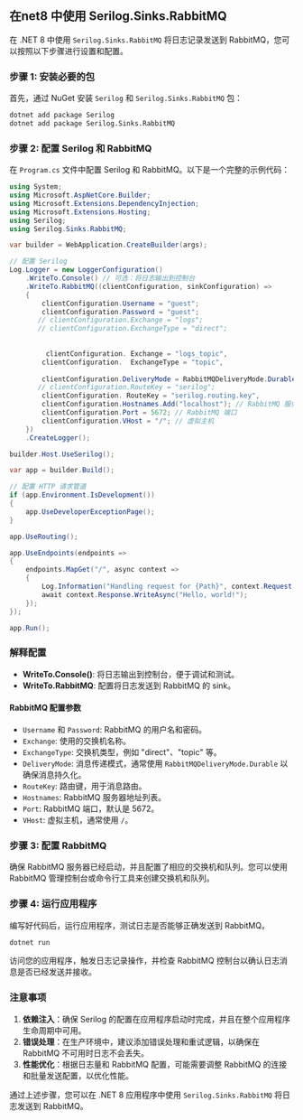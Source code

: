 

##   在net8 中使用 Serilog.Sinks.RabbitMQ  

在 .NET 8 中使用 `Serilog.Sinks.RabbitMQ` 将日志记录发送到 RabbitMQ，您可以按照以下步骤进行设置和配置。

### 步骤 1: 安装必要的包

首先，通过 NuGet 安装 `Serilog` 和 `Serilog.Sinks.RabbitMQ` 包：

```bash
dotnet add package Serilog
dotnet add package Serilog.Sinks.RabbitMQ
```

### 步骤 2: 配置 Serilog 和 RabbitMQ

在 `Program.cs` 文件中配置 Serilog 和 RabbitMQ。以下是一个完整的示例代码：

```csharp
using System;
using Microsoft.AspNetCore.Builder;
using Microsoft.Extensions.DependencyInjection;
using Microsoft.Extensions.Hosting;
using Serilog;
using Serilog.Sinks.RabbitMQ;

var builder = WebApplication.CreateBuilder(args);

// 配置 Serilog
Log.Logger = new LoggerConfiguration()
    .WriteTo.Console() // 可选：将日志输出到控制台
    .WriteTo.RabbitMQ((clientConfiguration, sinkConfiguration) =>
    {
        clientConfiguration.Username = "guest";
        clientConfiguration.Password = "guest";
       // clientConfiguration.Exchange = "logs";
       // clientConfiguration.ExchangeType = "direct";
        
        
         clientConfiguration. Exchange = "logs_topic",
        clientConfiguration.  ExchangeType = "topic",
        
        clientConfiguration.DeliveryMode = RabbitMQDeliveryMode.Durable;
       // clientConfiguration.RouteKey = "serilog";
        clientConfiguration. RouteKey = "serilog.routing.key",
        clientConfiguration.Hostnames.Add("localhost"); // RabbitMQ 服务器地址
        clientConfiguration.Port = 5672; // RabbitMQ 端口
        clientConfiguration.VHost = "/"; // 虚拟主机
    })
    .CreateLogger();

builder.Host.UseSerilog();

var app = builder.Build();

// 配置 HTTP 请求管道
if (app.Environment.IsDevelopment())
{
    app.UseDeveloperExceptionPage();
}

app.UseRouting();

app.UseEndpoints(endpoints =>
{
    endpoints.MapGet("/", async context =>
    {
        Log.Information("Handling request for {Path}", context.Request.Path);
        await context.Response.WriteAsync("Hello, world!");
    });
});

app.Run();
```

### 解释配置

- **WriteTo.Console()**: 将日志输出到控制台，便于调试和测试。
- **WriteTo.RabbitMQ**: 配置将日志发送到 RabbitMQ 的 sink。

#### RabbitMQ 配置参数

- `Username` 和 `Password`: RabbitMQ 的用户名和密码。
- `Exchange`: 使用的交换机名称。
- `ExchangeType`: 交换机类型，例如 "direct"、"topic" 等。
- `DeliveryMode`: 消息传递模式，通常使用 `RabbitMQDeliveryMode.Durable` 以确保消息持久化。
- `RouteKey`: 路由键，用于消息路由。
- `Hostnames`: RabbitMQ 服务器地址列表。
- `Port`: RabbitMQ 端口，默认是 5672。
- `VHost`: 虚拟主机，通常使用 `/`。

### 步骤 3: 配置 RabbitMQ

确保 RabbitMQ 服务器已经启动，并且配置了相应的交换机和队列。您可以使用 RabbitMQ 管理控制台或命令行工具来创建交换机和队列。

### 步骤 4: 运行应用程序

编写好代码后，运行应用程序，测试日志是否能够正确发送到 RabbitMQ。

```bash
dotnet run
```

访问您的应用程序，触发日志记录操作，并检查 RabbitMQ 控制台以确认日志消息是否已经发送并接收。

### 注意事项

1. **依赖注入**：确保 Serilog 的配置在应用程序启动时完成，并且在整个应用程序生命周期中可用。
2. **错误处理**：在生产环境中，建议添加错误处理和重试逻辑，以确保在 RabbitMQ 不可用时日志不会丢失。
3. **性能优化**：根据日志量和 RabbitMQ 配置，可能需要调整 RabbitMQ 的连接和批量发送配置，以优化性能。

通过上述步骤，您可以在 .NET 8 应用程序中使用 `Serilog.Sinks.RabbitMQ` 将日志发送到 RabbitMQ。